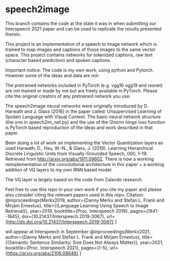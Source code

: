 # speech2image 
This branch contains the code at the state it was in when submitting our Interspeech 2021 paper and can be used to replicate the results presented therein.

This project is an implementation of a speech to image network which is trained to map images and captions of those images to the same vector space. This project contains networks for tokenized captions, raw text (character based prediction) and spoken captions. 

Important notice:
The code is my own work, using python and Pytorch. However some of the ideas and data are not:

The pretrained networks included in PyTorch (e.g. vgg16 vgg19 and resnet) are not trained or made by me but are freely available in PyTorch.
Please cite the original creators of any pretrained network you use. 

The speech2image neural networks were originally introduced by D. Harwath and J. Glass  (2016) in the paper called: Unsupervised Learning of Spoken Language with Visual Context. The basic neural network structure (the one in speech2im_net.py) and the use of the l2norm hinge loss function is PyTorch based reproduction of the ideas and work described in that paper.

Been doing a lot of work on implementing the Vector Quantization layers as used Harwath, D., Hsu, W.-N., & Glass, J. (2019). Learning Hierarchical Discrete Linguistic Units from Visually-Grounded Speech, 000, 1–19. Retrieved from http://arxiv.org/abs/1911.09602. There is now a working reimplementation of the convolutional architecture in this paper + a working addition of VQ layers to my own RNN based model. 

The VQ layer is largely based on the code from Zalando research. 

Feel free to use this repo in your own work if you cite my paper and please also consider citing the relevant papers used in this repo. 
Citation: 
@inproceedings{Merkx2019,
  author={Danny Merkx and Stefan L. Frank and Mirjam Ernestus},
  title={{Language Learning Using Speech to Image Retrieval}},
  year=2019,
  booktitle={Proc. Interspeech 2019},
  pages={1841--1845},
  doi={10.21437/Interspeech.2019-3067},
  url={http://dx.doi.org/10.21437/Interspeech.2019-3067}
}

will appear at Interspeech in September
@inproceedings{Merkx2021,
  author={Danny Merkx and Stefan L. Frank and Mirjam Ernestus},
  title={{Semantic Sentence Similarity: Size Does Not Always Matter}},
  year=2021,
  booktitle={Proc. Interspeech 2021},
  pages={1-5},
  url={https://arxiv.org/abs/2106.08648}
}
